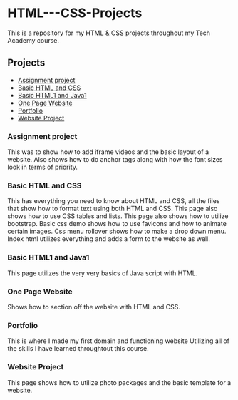 # HTML---CSS-Projects
 This is a repository for my HTML & CSS projects throughout my Tech Academy course.
## Projects
* [Assignment project](https://github.com/DamianH226/HTML-CSS-Projects/blob/main/Assignment/Assignment.html)
* [Basic HTML and CSS](https://github.com/DamianH226/HTML-CSS-Projects/tree/main/Baisc_HTML_and_CSS)
* [Basic HTML1 and Java1](https://github.com/DamianH226/HTML-CSS-Projects/tree/main/Basic_HTML_1and_JavaScript_1)
* [One Page Website](https://github.com/DamianH226/HTML-CSS-Projects/tree/main/One-Page%20Website)
* [Portfolio](https://github.com/DamianH226/HTML-CSS-Projects/tree/main/Portfolio_Project)
* [Website Project](https://github.com/DamianH226/HTML-CSS-Projects/tree/main/Website%20Project)

### Assignment project
This was to show how to add iframe videos and the basic layout of a website. Also shows how to do anchor tags along with how the font sizes look in terms of priority.

### Basic HTML and CSS
This has everything you need to know about HTML and CSS, all the files that show how to format text using both HTML and CSS. This page also shows how to use CSS tables and lists. This page also shows how to utilize bootstrap. Basic css demo shows how to use favicons and how to animate certain images. Css menu rollover shows how to make a drop down menu. Index html utilizes everything and adds a form to the website as well.

### Basic HTML1 and Java1 
This page utilizes the very very basics of Java script with HTML.

### One Page Website
Shows how to section off the website with HTML and CSS.

### Portfolio
This is where I made my first domain and functioning website Utilizing all of the skills I have learned throughtout this course.

### Website Project
This page shows how to utilize photo packages and the basic template for a website.

